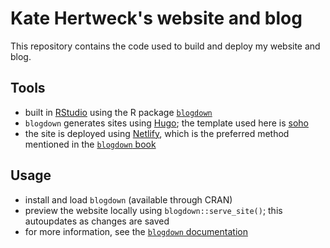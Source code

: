 # Kate Hertweck's website and blog

This repository contains the code used to build and deploy my website and blog.

## Tools 

- built in [RStudio](https://rstudio.com) using the R package [`blogdown`](https://bookdown.org/yihui/blogdown/)
- `blogdown` generates sites using [Hugo](https://gohugo.io);
the template used here is [soho](https://themes.gohugo.io/soho/)
- the site is deployed using [Netlify](https://www.netlify.com),
which is the preferred method mentioned in the [`blogdown` book](https://bookdown.org/yihui/blogdown/)

## Usage

- install and load `blogdown` (available through CRAN)
- preview the website locally using `blogdown::serve_site()`; 
this autoupdates as changes are saved
- for more information, see the [`blogdown` documentation](https://github.com/rstudio/blogdown)
